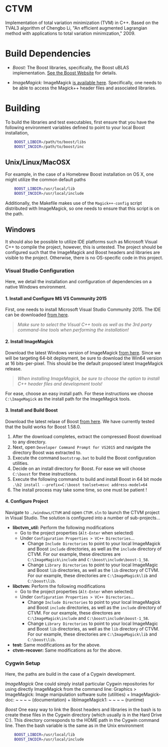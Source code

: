 # CTVM
Implementation of total variation minimization (TVM) in C++. Based on the TVAL3 algorithm of Chengbo Li, "An efficient augmented Lagrangian method with applications to total variation minimization," 2009.

# Build Dependencies
- *Boost:* The Boost libraries, specifically, the Boost uBLAS implementation. 
[See the Boost Website](http://www.boost.org) for details. 

- *ImageMagick:* ImageMagick [is available here](http://www.imagemagick.org). Specifically, one needs to be able to access the Magick++ header files and associated libraries. 

# Building

To build the libraries and test executables, first ensure that you have the following environment variables defined to point to your local Boost installation,

```bash
    BOOST_LIBDIR=/path/to/boost/libs
    BOOST_INCDIR=/path/to/boost/inc
```
## Unix/Linux/MacOSX
For example, in the case of a Homebrew Boost installation on OS X, one
might utilize the common default paths

```bash
    BOOST_LIBDIR=/usr/local/lib
    BOOST_INCDIR=/usr/local/include
```

Additionally, the Makefile makes use of the `Magick++-config` script distributed with ImageMagick, so one needs to ensure that this script is on the path.

## Windows
It should also be possible to utilize IDE platforms such as Microsoft Visual C++ to compile the project, however, this is untested. The project should be configured such that the ImageMagick and Boost headers and libraries are visible to the project. Otherwise, there is no OS-specific code in this project.

### Visual Studio Configuration
Here, we detail the installation and configuration of dependencies on a native Windows environment. 

#### 1. Install and Configure MS VS Community 2015
First, one needs to install Microsoft Visual Studio Community 2015. The IDE can be downloaded
[from here](https://www.visualstudio.com/downloads/download-visual-studio-vs). 
> _Make sure to select the Visual C++ tools as well as the 3rd party command-line tools when performing the installation!_

#### 2. Install ImageMagick
Download the latest Windows version of ImageMagick [from here](http://www.imagemagick.org/script/binary-releases.php#windows). 
Since we will be targeting 64-bit deployment, be sure to download the Win64 version at 16 bits-per-pixel. This should
be the default proposed latest ImageMagick release.

> _When installing ImageMagick, be sure to choose the option to install C++ header files and development tools!_

For ease, choose an easy install path. For these instructions we choose `C:\ImageMagick` as the install path for 
the ImageMagick tools.

#### 3. Install and Build Boost
Download the latest relase of Boost [from here](http://sourceforge.net/projects/boost/files/boost/1.58.0/). 
We have currently tested that the build works for Boost 1.58.0. 

1. After the download completes, extract the compressed Boost download to any directory.
2. Next, open `Developer Command Prompt for VS2015` and navigate the directory Boost was extracted to.
3. Execute the command `bootstrap.bat` to build the Boost configuration utilities.
4. Decide on an install directory for Boost. For ease we will choose `C:\boost` for these instructions.
5. Execute the following command to build and install Boost in 64 bit mode `.\b2 install --prefix=C:\boost toolset=msvc address-model=64`
6. The install process may take some time, so one must be patient ! 

#### 4. Configure Project
Navigate to `./windows/CTVM` and open `CTVM.sln` to launch the CTVM project in Visual Studio.
The solution is configured into a number of sub-projects...

- **libctvm_util:** Perform the following modifications
    - Go to the project properties (`Alt-Enter` when selected)
    - Under `Configuration Properties > VC++ Directories`...
        - Change `Include Directories` to point to your local ImageMagick and Boost `include` directories, as well as the `include` directory of CTVM. For our example, these directores are `C:\ImageMagick\include` and `C:\boost\include\boost-1_58`.
        - Change `Library Directories` to point to your local ImageMagic and Boost `lib` directories, as well as the `lib` directory of CTVM. For our example, these directories are `C:\ImageMagick\lib` and `C:\boost\lib`.
- **libctvm:** Perform the following modifications
    - Go to the project properties (`Alt-Enter` when selected)
    - Under `Configuration Properties > VC++ Directories`...
        - Change `Include Directories` to point to your local ImageMagick and Boost `include` directories, as well as the `include` directory of CTVM. For our example, these directores are `C:\ImageMagick\include` and `C:\boost\include\boost-1_58`.
        - Change `Library Directories` to point to your local ImageMagic and Boost `lib` directories, as well as the `lib` directory of CTVM. For our example, these directories are `C:\ImageMagick\lib` and `C:\boost\lib`.
- **test:** Same modifications as for the above.
- **ctvm-recover:** Same modifications as for the above.


### Cygwin Setup
Here, the paths are build in the case of a Cygwin development.

*ImageMagick*
One could simply install particular Cygwin repositories for using directly ImageMagick from the command line:
Graphics > ImageMagick: Image manipulation software suite (utilities)
		 + ImageMagick-doc: ~ ~ ~ ~ (documentation)
		 + libImageMagick1: ~ ~ ~ ~ (runtime)


*Boost*
One easy way to link the Boost headers and libraries in the bash is to create these files in the Cygwin directory (which usually is in the Hard Drive C:). This directory corresponds to the HOME path in the Cygwin command line. Then the bash variable is the same as in the Unix environment

```bash
	BOOST_LIBDIR=/usr/local/lib
	BOOST_INCDIR=/usr/local/include
```